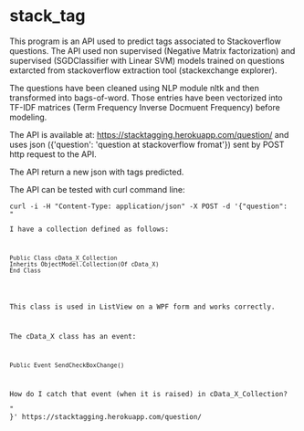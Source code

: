 # stack_tag

This program is an API used to predict tags associated to Stackoverflow questions. The API used non supervised (Negative Matrix factorization) and supervised (SGDClassifier with Linear SVM) models trained on questions extarcted from stackoverflow extraction tool (stackexchange explorer).

The questions have been cleaned using NLP module nltk and then transformed into bags-of-word. Those entries have been vectorized into TF-IDF matrices (Term Frequency Inverse Docmuent Frequency) before modeling.

The API is available at: https://stacktagging.herokuapp.com/question/ and uses json ({'question': 'question at stackoverflow fromat'}) sent by POST http request to the API.

The API return a new json with tags predicted.

The API can be tested with curl command line:
<pre><code>curl -i -H "Content-Type: application/json" -X POST -d '{"question":
"<p>I have a collection defined as follows:</p>
<pre><code>Public Class cData_X_Collection
Inherits ObjectModel.Collection(Of cData_X)
End Class
</code></pre>
<p>This class is used in ListView on a WPF form and works correctly.</p>
<p>The cData_X class has an event:</p>
<pre><code>Public Event SendCheckBoxChange()</code></pre>
<p>How do I catch that event (when it is raised) in cData_X_Collection?</p>"
}' https://stacktagging.herokuapp.com/question/</code></pre>
